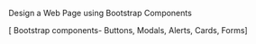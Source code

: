 Design a Web Page using Bootstrap Components

[ Bootstrap components- Buttons, Modals, Alerts, Cards, Forms]
